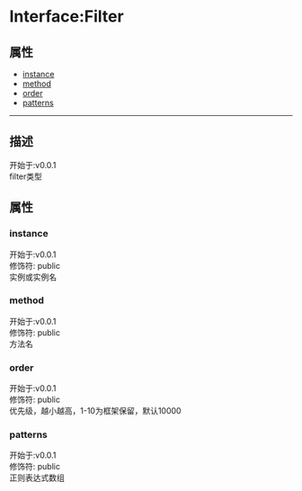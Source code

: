 # Interface:Filter
## 属性
+ [instance](#PROP_instance)
+ [method](#PROP_method)
+ [order](#PROP_order)
+ [patterns](#PROP_patterns)
  
---
## 描述
<font class="since">开始于:v0.0.1</font>  
filter类型  
## 属性
### <a id="PROP_instance">instance</a>
<font class="since">开始于:v0.0.1</font>  
修饰符: <font class="modifier">public</font>  
实例或实例名  
### <a id="PROP_method">method</a>
<font class="since">开始于:v0.0.1</font>  
修饰符: <font class="modifier">public</font>  
方法名  
### <a id="PROP_order">order</a>
<font class="since">开始于:v0.0.1</font>  
修饰符: <font class="modifier">public</font>  
优先级，越小越高，1-10为框架保留，默认10000  
### <a id="PROP_patterns">patterns</a>
<font class="since">开始于:v0.0.1</font>  
修饰符: <font class="modifier">public</font>  
正则表达式数组  
